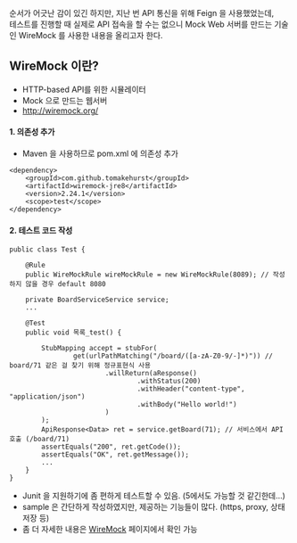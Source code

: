순서가 어긋난 감이 있긴 하지만, 지난 번 API 통신을 위해 Feign 을 사용했었는데,  
테스트를 진행할 때 실제로 API 접속을 할 수는 없으니 Mock Web 서버를 만드는 기술인 WireMock 를 사용한 내용을 올리고자 한다.  

## WireMock 이란?
- HTTP-based API를 위한 시뮬레이터
- Mock 으로 만드는 웹서버
- <http://wiremock.org/>

#### 1. 의존성 추가
- Maven 을 사용하므로 pom.xml 에 의존성 추가
```
<dependency>
    <groupId>com.github.tomakehurst</groupId>
    <artifactId>wiremock-jre8</artifactId>
    <version>2.24.1</version>
    <scope>test</scope>
</dependency>

```

#### 2. 테스트 코드 작성
```
public class Test {

    @Rule
    public WireMockRule wireMockRule = new WireMockRule(8089); // 작성하지 않을 경우 default 8080    
    
    private BoardServiceService service;
    ...
    
    @Test
    public void 목록_test() {
        
        StubMapping accept = stubFor(
                get(urlPathMatching("/board/([a-zA-Z0-9/-]*)")) // board/71 같은 걸 찾기 위해 정규표현식 사용
                        .willReturn(aResponse()
                                .withStatus(200)
                                .withHeader("content-type", "application/json")
                                .withBody("Hello world!")
                        )
        );
        ApiResponse<Data> ret = service.getBoard(71); // 서비스에서 API 호출 (/board/71)
        assertEquals("200", ret.getCode());
        assertEquals("OK", ret.getMessage());
        ...
    }
}
```  
  
- Junit 을 지원하기에 좀 편하게 테스트할 수 있음. (5에서도 가능할 것 같긴한데...)
- sample 은 간단하게 작성하였지만, 제공하는 기능들이 많다. (https, proxy, 상태저장 등)
- 좀 더 자세한 내용은 [WireMock](http://wiremock.org/docs/) 페이지에서 확인 가능
